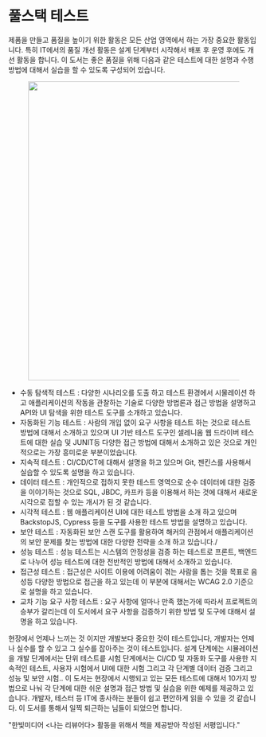 # 풀스택 테스트

제품을 만들고 품질을 높이기 위한 활동은 모든 산업 영역에서 하는 가장 중요한 활동입니다. 특히 IT에서의 품질 개선 활동은 설계 단계부터 시작해서 배포 후 운영 후에도 개선 활동을 합니다. 이 도서는 좋은 품질을 위해  다음과 같은 테스트에 대한 설명과 수행 방법에 대해서 실습을 할 수 있도록 구성되어 있습니다.

<figure><img src="https://blog.kakaocdn.net/dn/dprMKm/btssqnfqoi3/5Rwgy8PsGrDIk3TmtpCJj1/img.png" alt="" height="601" width="464"><figcaption></figcaption></figure>

* 수동 탐색적 테스트 : 다양한 시나리오를 도출 하고 테스트 환경에서 시물레이션 하고 애플리케이션의 작동을 관찰하는 기술로 다양한 방법론과 접근 방법을 설명하고 API와 UI 탐색을 위한 테스트 도구를 소개하고 있습니다.
* 자동화된 기능 테스트 : 사람의 개입 없이 요구 사항을 테스트 하는 것으로 테스트 방법에 대해서 소개하고 있으며 UI 기반 테스트 도구인 셀레니옴 웹 드라이버 테스트에 대한 실습 및 JUNIT등 다양한 접근 방법에 대해서 소개하고 있은 것으로 개인적으로는 가장 흥미로운 부분이었습니다.
* 지속적 테스트 : CI/CD/CT에 대해서 설명을 하고 있으며 Git, 젠킨스를 사용해서 실습할 수 있도록 설명을 하고 있습니다.
* 데이터 테스트 : 개인적으로 접하지 못한 테스트 영역으로 순수 데이터에 대한 검증을 이야기하는 것으로 SQL, JBDC, 카프카 등을 이용해서 하는 것에 대해서 새로운 시각으로 접할 수 있는 개시가 된 것 같습니다.
* 시각적 테스트 : 웹 애플리케이션 UI에 대한 테스트 방법을 소개 하고 있으며 BackstopJS, Cypress 등을 도구를 사용한 테스트 방법을 설명하고 있습니다.
* 보안 테스트 : 자동화된 보안 스캔 도구를 활용하여 해커의 관점에서 애플리케이션의 보안 문제를 찾는 방법에 대한 다양한 전략을 소개 하고 있습니다./
* 성능 테스트 : 성능 테스트는 시스템의 안정성을 검증 하는 테스트로 프론트, 백엔드로 나누어 성능 테스트에 대한 전반적인 방법에 대해서 소개하고 있습니다.
* 접근성 테스트 : 접근성은 사이트 이용에 어려움이 겪는 사람을 톱는 것을 목표로 음성등 다양한 방법으로 접근을 하고 있는데 이 부분에 대해서는 WCAG 2.0 기준으로 설명을 하고 있습니다.
* 교차 기능 요구 사항 테스트 : 요구 사항에 얼마나 만족 했는가에 따라서 프로젝트의 승부가 갈리는데 이 도서에서 요구 사항을 검증하기 위한 방법 및 도구에 대해서 설명을 하고 있습니다.

현장에서 언제나 느끼는 것 이지만 개발보다 중요한 것이 테스트입니다,  개발자는 언제나 실수를 할 수 있고 그 실수를 잡아주는 것이 테스트입니다. 설계 단계에는 시뮬레이션을 개발 단계에서는 단위 테스트릍 시험 단계에서는 CI/CD 및 자동화 도구를 사용한 지속적인 테스트, 사용자 시험에서 UI에 대한 시험 그리고 각 단계별 데이터 검증 그리고 성능 및 보안 시험.. 이 도서는 현장에서 시행되고 있는 모든 테스트에 대해서 10가지 방법으로 나눠 각 단계에 대한 쉬운 설명과 접근 방법 및 실습을 위한 예제를 제공하고 있습니다. 개발자, 테스터 등 IT에 종사하는 분들이 쉽고 편안하게 읽을 수 있을 것 같습니다. 이 도서를 통해서 일찍 퇴근하는 님들이 되었으면 합니다.

"한빛미디어 <나는 리뷰어다> 활동을 위해서 책을 제공받아 작성된 서평입니다."
